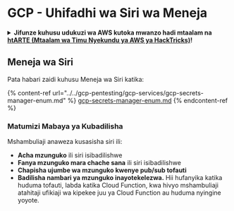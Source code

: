 # GCP - Uhifadhi wa Siri wa Meneja

<details>

<summary><strong>Jifunze kuhusu udukuzi wa AWS kutoka mwanzo hadi mtaalam na</strong> <a href="https://training.hacktricks.xyz/courses/arte"><strong>htARTE (Mtaalam wa Timu Nyekundu ya AWS ya HackTricks)</strong></a><strong>!</strong></summary>

Njia nyingine za kusaidia HackTricks:

* Ikiwa unataka kuona **kampuni yako ikitangazwa kwenye HackTricks** au **kupakua HackTricks kwa PDF** Angalia [**MIPANGO YA KUJIUNGA**](https://github.com/sponsors/carlospolop)!
* Pata [**swag rasmi ya PEASS & HackTricks**](https://peass.creator-spring.com)
* Gundua [**Familia ya PEASS**](https://opensea.io/collection/the-peass-family), mkusanyiko wetu wa [**NFTs**](https://opensea.io/collection/the-peass-family) za kipekee
* **Jiunge na** 💬 [**Kikundi cha Discord**](https://discord.gg/hRep4RUj7f) au kikundi cha [**telegram**](https://t.me/peass) au **tufuate** kwenye **Twitter** 🐦 [**@hacktricks_live**](https://twitter.com/hacktricks_live)**.**
* **Shiriki mbinu zako za udukuzi kwa kuwasilisha PRs kwa** [**HackTricks**](https://github.com/carlospolop/hacktricks) na [**HackTricks Cloud**](https://github.com/carlospolop/hacktricks-cloud) repos za github.

</details>

## Meneja wa Siri

Pata habari zaidi kuhusu Meneja wa Siri katika:

{% content-ref url="../../gcp-pentesting/gcp-services/gcp-secrets-manager-enum.md" %}
[gcp-secrets-manager-enum.md](../../gcp-pentesting/gcp-services/gcp-secrets-manager-enum.md)
{% endcontent-ref %}

### Matumizi Mabaya ya Kubadilisha

Mshambuliaji anaweza kusasisha siri ili:

* **Acha mzunguko** ili siri isibadilishwe
* **Fanya mzunguko mara chache sana** ili siri isibadilishwe
* **Chapisha ujumbe wa mzunguko kwenye pub/sub tofauti**
* **Badilisha nambari ya mzunguko inayotekelezwa.** Hii hufanyika katika huduma tofauti, labda katika Cloud Function, kwa hivyo mshambuliaji atahitaji ufikiaji wa kipekee juu ya Cloud Function au huduma nyingine yoyote.
